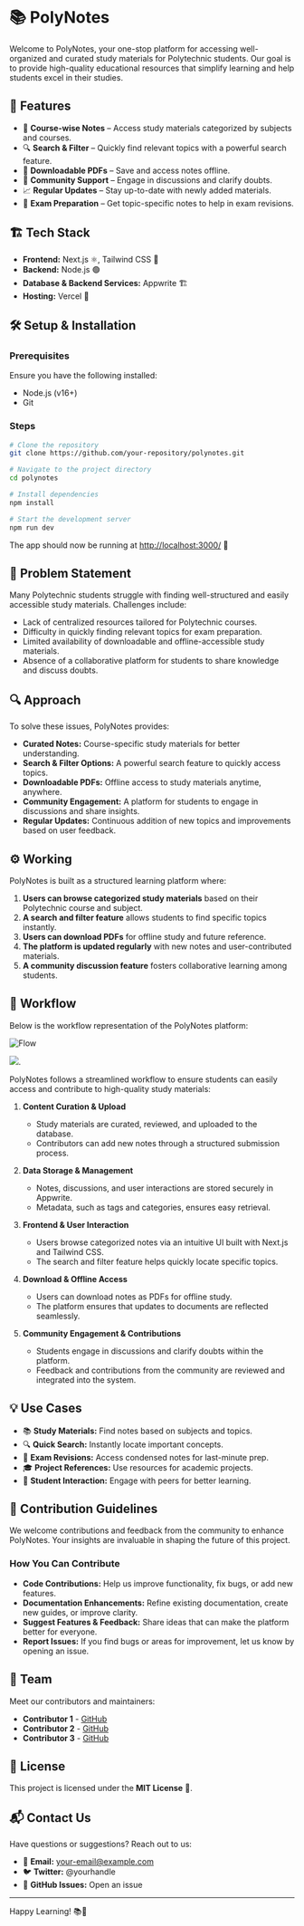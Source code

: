 # 📚 PolyNotes

Welcome to PolyNotes, your one-stop platform for accessing well-organized and curated study materials for Polytechnic students. Our goal is to provide high-quality educational resources that simplify learning and help students excel in their studies.

## 🌟 Features

- 📖 **Course-wise Notes** – Access study materials categorized by subjects and courses.
- 🔍 **Search & Filter** – Quickly find relevant topics with a powerful search feature.
- 📂 **Downloadable PDFs** – Save and access notes offline.
- 📢 **Community Support** – Engage in discussions and clarify doubts.
- 📈 **Regular Updates** – Stay up-to-date with newly added materials.
- 🎯 **Exam Preparation** – Get topic-specific notes to help in exam revisions.

## 🏗️ Tech Stack

- **Frontend:** Next.js ⚛️, Tailwind CSS 🎨
- **Backend:** Node.js 🟢
- **Database & Backend Services:** Appwrite 🏗️
- **Hosting:** Vercel 🚀

## 🛠️ Setup & Installation

### Prerequisites

Ensure you have the following installed:

- Node.js (v16+)
- Git

### Steps

```sh
# Clone the repository
git clone https://github.com/your-repository/polynotes.git

# Navigate to the project directory
cd polynotes

# Install dependencies
npm install

# Start the development server
npm run dev
```

The app should now be running at [http://localhost:3000/](http://localhost:3000/) 🚀

## 🎯 Problem Statement

Many Polytechnic students struggle with finding well-structured and easily accessible study materials. Challenges include:

- Lack of centralized resources tailored for Polytechnic courses.
- Difficulty in quickly finding relevant topics for exam preparation.
- Limited availability of downloadable and offline-accessible study materials.
- Absence of a collaborative platform for students to share knowledge and discuss doubts.

## 🔍 Approach

To solve these issues, PolyNotes provides:

- **Curated Notes:** Course-specific study materials for better understanding.
- **Search & Filter Options:** A powerful search feature to quickly access topics.
- **Downloadable PDFs:** Offline access to study materials anytime, anywhere.
- **Community Engagement:** A platform for students to engage in discussions and share insights.
- **Regular Updates:** Continuous addition of new topics and improvements based on user feedback.

## ⚙️ Working

PolyNotes is built as a structured learning platform where:

1. **Users can browse categorized study materials** based on their Polytechnic course and subject.
2. **A search and filter feature** allows students to find specific topics instantly.
3. **Users can download PDFs** for offline study and future reference.
4. **The platform is updated regularly** with new notes and user-contributed materials.
5. **A community discussion feature** fosters collaborative learning among students.

## 🔄 Workflow

Below is the workflow representation of the PolyNotes platform:

![Flow](https://github.com/user-attachments/assets/033b2e35-b3ac-418b-9938-6771d86dd12c)



<p>
  <img src = 'C:\Users\khush\OneDrive\Desktop\Tài liệu\Desktop\Flow.png'>.
</p>










PolyNotes follows a streamlined workflow to ensure students can easily access and contribute to high-quality study materials:

1. **Content Curation & Upload**

   - Study materials are curated, reviewed, and uploaded to the database.
   - Contributors can add new notes through a structured submission process.

2. **Data Storage & Management**

   - Notes, discussions, and user interactions are stored securely in Appwrite.
   - Metadata, such as tags and categories, ensures easy retrieval.

3. **Frontend & User Interaction**

   - Users browse categorized notes via an intuitive UI built with Next.js and Tailwind CSS.
   - The search and filter feature helps quickly locate specific topics.

4. **Download & Offline Access**

   - Users can download notes as PDFs for offline study.
   - The platform ensures that updates to documents are reflected seamlessly.

5. **Community Engagement & Contributions**

   - Students engage in discussions and clarify doubts within the platform.
   - Feedback and contributions from the community are reviewed and integrated into the system.

## 💡 Use Cases

- 📚 **Study Materials:** Find notes based on subjects and topics.
- 🔍 **Quick Search:** Instantly locate important concepts.
- 📝 **Exam Revisions:** Access condensed notes for last-minute prep.
- 🎓 **Project References:** Use resources for academic projects.
- 📢 **Student Interaction:** Engage with peers for better learning.

## 🤝 Contribution Guidelines

We welcome contributions and feedback from the community to enhance PolyNotes. Your insights are invaluable in shaping the future of this project.

### How You Can Contribute

- **Code Contributions:** Help us improve functionality, fix bugs, or add new features.
- **Documentation Enhancements:** Refine existing documentation, create new guides, or improve clarity.
- **Suggest Features & Feedback:** Share ideas that can make the platform better for everyone.
- **Report Issues:** If you find bugs or areas for improvement, let us know by opening an issue.

## 👥 Team

Meet our contributors and maintainers:

- **Contributor 1** - [GitHub](#)
- **Contributor 2** - [GitHub](#)
- **Contributor 3** - [GitHub](#)

## 📜 License

This project is licensed under the **MIT License** 📄.

## 📬 Contact Us

Have questions or suggestions? Reach out to us:

- 📧 **Email:** [your-email@example.com](mailto\:your-email@example.com)
- 🐦 **Twitter:** @yourhandle
- 📌 **GitHub Issues:** Open an issue

---

Happy Learning! 📚🚀

